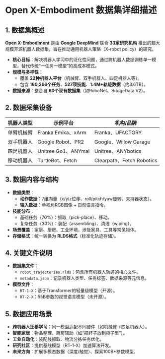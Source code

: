 # Open X-Embodiment 数据集详细描述

## 1. 数据集概述  
**Open X-Embodiment** 是由 **Google DeepMind** 联合 **33家研究机构** 推出的超大规模开源机器人数据集，旨在推动通用机器人策略（X-robot policy）的研究。  
- **核心目标**：解决机器人学习中的泛化性问题，通过跨机器人数据训练单一模型，替代传统“一任务一模型”的高成本模式。  
- **规模与多样性**：  
  - 覆盖 **22种机器人平台**（机械臂、双手机器人、四足机器人等）。  
  - 包含 **160,266个任务**、**527项技能**、**1.4M+轨迹数据**（约3.6TB）。  
- **数据来源**：整合自 **60个现有数据集**（如RoboNet、BridgeData V2）。

## 2. 数据采集设备  
| **机器人类型**       | **示例平台**                | **机构/品牌**       |  
|----------------------|----------------------------|---------------------|  
| 单臂机械臂           | Franka Emika、xArm         | Franka、UFACTORY    |  
| 双手机器人           | Google Robot、PR2          | Google、Willow Garage |  
| 四足机器人           | Unitree Go1、ANYmal        | Unitree、ANYbotics  |  
| 移动机器人           | TurtleBot、Fetch           | Clearpath、Fetch Robotics |

## 3. 数据内容与结构  
- **数据类型**：  
  - **动作数据**：7维向量（x/y/z位移、roll/pitch/yaw旋转、夹持器状态）。  
  - **输入数据**：单视角RGB图像 + 自然语言指令。  
- **技能分布**：  
  - 基础任务（70%）：抓取（pick-place）、移动。  
  - 复杂任务（30%）：装配（assembling）、清洁（wiping）。  
- **场景覆盖**：家庭、厨房、工业环境，涉及家具、工具等常见物体。  
- **存储格式**：统一转换为 **RLDS格式**（标准化轨迹存储）。

## 4. 关键文件说明  
- **数据集文件**：  
  - `robot_trajectories.rlds`：包含所有机器人轨迹的核心文件。  
  - `metadata.json`：记录机器人类型、任务标签、数据来源等元信息。  
- **模型文件**：  
  - `RT-1-X`：基于Transformer的轻量级模型（开源）。  
  - `RT-2-X`：55B参数的视觉语言模型（未开源）。

## 5. 数据应用场景  
- **跨机器人迁移学习**：同一模型适配不同硬件（如机械臂→四足机器人）。  
- **智能家居**：物品整理、厨房辅助（如“把杯子放到柜子里”）。  
- **工业自动化**：装配线抓取、物流分拣任务优化。  
- **研究社区**：提供基线模型（RT-1-X）加速算法开发。
- **未来方向**：扩展多模态数据（深度/触觉）、探索100B+参数模型。  